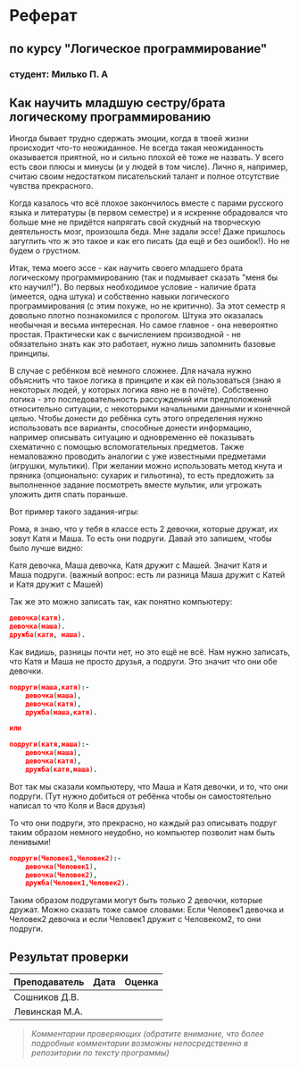 # Реферат

## по курсу "Логическое программирование"

### студент: Милько П. А

## Как научить младшую сестру/брата логическому программированию

Иногда бывает трудно сдержать эмоции, когда в твоей жизни происходит что-то неожиданное. Не всегда такая неожиданность оказывается приятной, но и сильно плохой её тоже не назвать. У всего есть свои плюсы и минусы (и у людей в том числе). Лично я, например, считаю своим недостатком писательский талант и полное отсутствие чувства прекрасного.

Когда казалось что всё плохое закончилось вместе с парами русского языка и литературы (в первом семестре) и я искренне обрадовался что больше мне не придётся напрягать свой скудный на творческую деятельность мозг, произошла беда. Мне задали эссе! Даже пришлось загуглить что ж это такое и как его писать (да ещё и без ошибок!). Но не будем о грустном.

Итак, тема моего эссе - как научить своего младшего брата логическому программированию (так и подмывает сказать "меня бы кто научил!"). Во первых необходимое условие - наличие брата (имеется, одна штука) и собственно навыки логического программирования (с этим похуже, но не критично). За этот семестр я довольно плотно познакомился с прологом. Штука это оказалась необычная и весьма интересная. Но самое главное - она невероятно простая. Практически как с вычислением производной - не обязательно знать как это работает, нужно лишь запомнить базовые принципы.

В случае с ребёнком всё немного сложнее. Для начала нужно объяснить что такое логика в принципе и как ей пользоваться (знаю я некоторых людей, у которых логика явно не в почёте). Собственно логика - это последовательность рассуждений или предположений относительно ситуации, с некоторыми начальными данными и конечной целью. Чтобы донести до ребёнка суть этого определения нужно использовать все варианты, способные донести информацию, например описывать ситуацию и одновременно её показывать схематично с помощью вспомогательных предметов. Также немаловажно проводить аналогии с уже известными предметами (игрушки, мультики). При желании можно использовать метод кнута и пряника (опционально: сухарик и гильотина), то есть предложить за выполненное задание посмотреть вместе мультик, или угрожать уложить дитя спать пораньше.
<!-- В качестве заданий лучше всего использовать стиль игры, то есть как раз выдать начальные условия и добиться чтобы ребёнок составил логическую цепочку, ведущую к верному ответу. -->

Вот пример такого задания-игры:

Рома, я знаю, что у тебя в классе есть 2 девочки, которые дружат, их зовут Катя и Маша. То есть они подруги. Давай это запишем, чтобы было лучше видно:

Катя девочка,
Маша девочка,
Катя дружит с Машей.
Значит Катя и Маша подруги. (важный вопрос: есть ли разница Маша дружит с Катей и Катя дружит с Машей)

Так же это можно записать так, как понятно компьютеру:

```prolog
девочка(катя).
девочка(маша).
дружба(катя, маша).
```

Как видишь, разницы почти нет, но это ещё не всё. Нам нужно записать, что Катя и Маша не просто друзья, а подруги. Это значит что они обе девочки.

```prolog
подруги(маша,катя):-
    девочка(маша),
    девочка(катя),
    дружба(маша,катя).

или

подруги(катя,маша):-
    девочка(маша),
    девочка(катя),
    дружба(катя,маша).
```

Вот так мы сказали компьютеру, что Маша и Катя девочки, и то, что они подруги. (Тут нужно добиться от ребёнка чтобы он самостоятельно написал то что Коля и Вася друзья)

То что они подруги, это прекрасно, но каждый раз описывать подруг таким образом немного неудобно, но компьютер позволит нам быть ленивыми!

```prolog
подруги(Человек1,Человек2):-
    девочка(Человек1),
    девочка(Человек2),
    дружба(Человек1,Человек2).
```

Таким образом подругами могут быть только 2 девочки, которые дружат. Можно сказать тоже самое словами: Если Человек1 девочка и Человек2 девочка и если Человек1 дружит с Человеком2, то они подруги.

## Результат проверки

| Преподаватель     | Дата         |  Оценка       |
|-------------------|--------------|---------------|
| Сошников Д.В. |              |               |
| Левинская М.А.|              |               |

> *Комментарии проверяющих (обратите внимание, что более подробные комментарии возможны непосредственно в репозитории по тексту программы)*
